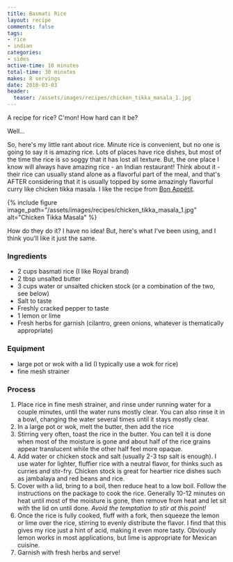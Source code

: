 ```yaml
---
title: Basmati Rice
layout: recipe
comments: false
tags:
- rice
- indian
categories:
- sides
active-time: 10 minutes
total-time: 30 minutes
makes: 8 servings
date: 2018-03-03
header:
  teaser: /assets/images/recipes/chicken_tikka_masala_1.jpg
---
```

A recipe for rice? C'mon! How hard can it be?

Well...

<!--more-->

So, here's my little rant about rice. Minute rice is convenient, but no one is going to say it is amazing rice. Lots of places have rice dishes, but most of the time the rice is so soggy that it has lost all texture. But, the one place I know will always have amazing rice - an Indian restaurant! Think about it - their rice can usually stand alone as a flavorful part of the meal, and that's AFTER considering that it is usually topped by some amazingly flavorful curry like chicken tikka masala. I like the recipe from [Bon Appétit](https://www.bonappetit.com/recipe/chicken-tikka-masala).

{% include figure image_path="/assets/images/recipes/chicken_tikka_masala_1.jpg" alt="Chicken Tikka Masala" %}

How do they do it? I have no idea! But, here's what I've been using, and I think you'll like it just the same.

### Ingredients
+ 2 cups basmati rice (I like Royal brand)
+ 2 tbsp unsalted butter
+ 3 cups water or unsalted chicken stock (or a combination of the two, see below)
+ Salt to taste
+ Freshly cracked pepper to taste
+ 1 lemon or lime
+ Fresh herbs for garnish (cilantro, green onions, whatever is thematically appropriate)

### Equipment
+ large pot or wok with a lid (I typically use a wok for rice)
+ fine mesh strainer

### Process
1. Place rice in fine mesh strainer, and rinse under running water for a couple minutes, until the water runs mostly clear. You can also rinse it in a bowl, changing the water several times until it stays mostly clear.
2. In a large pot or wok, melt the butter, then add the rice
3. Stirring very often, toast the rice in the butter. You can tell it is done when most of the moisture is gone and about half of the rice grains appear translucent while the other half feel more opaque.
4. Add water or chicken stock and salt (usually 2-3 tsp salt is enough). I use water for lighter, fluffier rice with a neutral flavor, for thinks such as curries and stir-fry. Chicken stock is great for heartier rice dishes such as jambalaya and red beans and rice.
5. Cover with a lid, bring to a boil, then reduce heat to a low boil. Follow the instructions on the package to cook the rice. Generally 10-12 minutes on heat until most of the moisture is gone, then remove from heat and let sit with the lid on until done. *Avoid the temptation to stir at this point!*
6. Once the rice is fully cooked, fluff with a fork, then squeeze the lemon or lime over the rice, stirring to evenly distribute the flavor. I find that this gives my rice just a hint of acid, making it even more tasty. Obviously lemon works in most applications, but lime is appropriate for Mexican cuisine.
7. Garnish with fresh herbs and serve!
